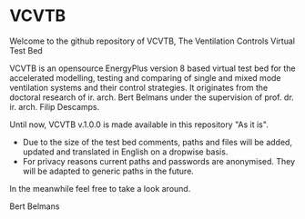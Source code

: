 # VCVTB
Welcome to the github repository of VCVTB, The Ventilation Controls Virtual Test Bed

VCVTB is an opensource EnergyPlus version 8 based virtual test bed for the accelerated modelling, testing and comparing of single and mixed mode ventilation systems and their control strategies. It originates from the doctoral research of ir. arch. Bert Belmans under the supervision of prof. dr. ir. arch. Filip Descamps.

Until now, VCVTB v.1.0.0 is made available in this repository "As it is". 
- Due to the size of the test bed comments, paths and files will be added, updated and translated in English on a dropwise basis.
- For privacy reasons current paths and passwords are anonymised. They will be adapted to generic paths in the future.

In the meanwhile feel free to take a look around. 

Bert Belmans
